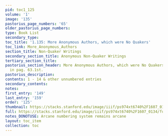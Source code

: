 ```yaml
---
pid: toc1_125
volume: '1'
image: '135'
pastorius_page_numbers: '65'
older_pastorius_page_numbers: 
type: Book List
secondary_type: 
toc_title: '1.135: More Anonymous Authors, which were No Quakers'
toc_link: More_Anonymous_Authors
section_title: Non-Quaker Writings
secondary_section_title: Anonymous Non-Quaker Writings
tertiary_section_title: 
pastorius_section_header: More Anonymous Authors, which were No Quakers, besides those
  in pag. 63.1st.
pastorius_description: 
contents: 1 - 14 & other unnumbered entries
secondary_contents: 
notes: 
first_entry: '149'
last_entry: '159'
order: '125'
thumbnail: https://stacks.stanford.edu/image/iiif/ps974xt6740%2F1607_0134/full/100,/0/default.jpg
full: https://stacks.stanford.edu/image/iiif/ps974xt6740%2F1607_0134/full/full/0/default.jpg
notes_DONOTUSE: Arcane numbering system remains arcane
layout: toc_item
collection: toc
---
```

